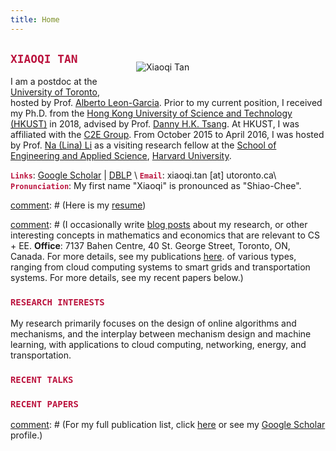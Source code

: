 ```yaml
---
title: Home
---
```



<img src="/img/xiaoqi_uoft_beam.jpg" style="max-width:25%;min-width:248px;float:right; margin: 30px 55px" alt="Xiaoqi Tan" />

## <span style="color:#BB133E"> `XIAOQI TAN` </span>

I am a postdoc at the [University of Toronto](https://utoronto.ca), hosted by Prof. [Alberto Leon-Garcia](https://www.ece.utoronto.ca/people/leon-garcia-a/).  Prior to my current position, I received my Ph.D. from the [Hong Kong University of Science and Technology (HKUST)](https://www.ust.hk/) in 2018, advised by Prof. [Danny H.K. Tsang](https://eetsang.home.ece.ust.hk/). At HKUST, I was affiliated with the [C2E Group](http://c2e.ece.ust.hk/main/). From October 2015 to April 2016, I was hosted by Prof. [Na (Lina) Li](https://nali.seas.harvard.edu/) as a visiting research fellow at the [School of Engineering and Applied Science](https://www.seas.harvard.edu/), [Harvard University](https://harvard.edu).  


<span style="color:#BB133E">**`Links`**</span>: [Google Scholar](https://scholar.google.com/citations?user=drR_WcAAAAAJ&hl=en&sortby=pubdate) | [DBLP](https://dblp.org/pid/139/4363.html) \\
<span style="color:#BB133E">**`Email`**</span>: xiaoqi.tan [at] utoronto.ca\\
<span style="color:#BB133E">**`Pronunciation`**</span>: My first name "Xiaoqi" is pronounced as "Shiao-Chee".



[comment]: # (Here is my [resume](/resume))



[comment]: # (I occasionally write [blog posts](/post) about my research, or other interesting concepts in mathematics and economics that are relevant to CS + EE. **Office**: 7137 Bahen Centre, 40 St. George Street, Toronto, ON, Canada. For more details, see my publications [here](/publications_year). of various types, ranging from cloud computing systems to smart grids and transportation systems. For more details, see my recent papers below.)



### <span style="color:#BB133E">`RESEARCH INTERESTS`</span>


My research primarily focuses on the design of online algorithms and mechanisms, and the interplay between mechanism design and machine learning, with applications to cloud computing, networking, energy, and transportation.


[comment]: # (Design of online algorithms and mechanisms, with applications to cloud computing, energy, and transportation systems.)


<a id="recent"></a>

### <span style="color:#BB133E">`RECENT TALKS`</span>
<ul class=circle>
        <script>
            var i;
            for (i = 0; i < talks_full.length; i++) {
            if (talks_full[i].highlight.search("yes") >= 0) {
                document.write("<li class=paper>");
                printPaper(talks_full[i], "O");
                document.write("</li>");
            }
        }
        </script>
</ul>



<a id="recentpapers"></a> 

### <span style="color:#BB133E">`RECENT PAPERS` </span> 
<ul class=circle>
        <script>
            var i;
            for (i = 0; i < papers_full.length; i++) {
            if (papers_full[i].highlight.search("yes") >= 0) {
                document.write("<li class=paper>");
                printPaper(papers_full[i], "O");
                document.write("</li>");
            }
        }
        </script>
</ul>

[comment]: # (For my  full publication list,  click [here](/publications_year) or see my [Google Scholar](https://scholar.google.com/citations?hl=en&user=OIDN4i8AAAAJ&view_op=list_works&sortby=pubdate) profile.)
